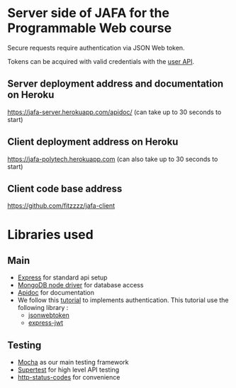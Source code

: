 # Server side of JAFA for the Programmable Web course

Secure requests require authentication via JSON Web token. 

Tokens can be acquired with valid credentials with the [user API](https://jafa-server.herokuapp.com/apidoc/#api-user-PostJafaApiUsersAuthenticate).


## Server deployment address and documentation on Heroku

https://jafa-server.herokuapp.com/apidoc/
(can take up to 30 seconds to start)

## Client deployment address on Heroku

https://jafa-polytech.herokuapp.com
(can also take up to 30 seconds to start)

## Client code base address

https://github.com/fitzzzz/jafa-client

# Libraries used

## Main

* [Express](https://expressjs.com/fr/) for standard api setup
* [MongoDB node driver](https://www.npmjs.com/package/mongodb/) for database access
* [Apidoc](http://apidocjs.com/) for documentation
* We follow this [tutorial](http://jasonwatmore.com/post/2018/06/14/nodejs-mongodb-simple-api-for-authentication-registration-and-user-management) to implements authentication. This tutorial use the following library : 
  * [jsonwebtoken](https://github.com/auth0/node-jsonwebtoken)
  * [express-jwt](https://github.com/auth0/express-jwt)

## Testing

* [Mocha](https://mochajs.org/) as our main testing framework
* [Supertest](https://www.npmjs.com/package/supertest) for high level API testing
* [http-status-codes](https://www.npmjs.com/package/http-status-codes) for convenience
